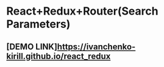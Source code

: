 # React+Redux+Router(Search Parameters)
## [DEMO LINK]<https://ivanchenko-kirill.github.io/react_redux>
